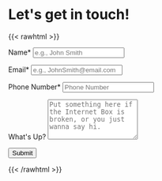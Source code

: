 # Let's get in touch!

{{< rawhtml >}}

<form action="https://docs.google.com/forms/d/e/1FAIpQLSdGJn5M0au_ywQILZzVWWskVgc_VjYVozoHr0I7Vff4SKrCng/formResponse" method="post" target="hidden_iframe" onsubmit="submitted=true">
  <label>Name*</label>
        <input type="text" placeholder="e.g., John Smith" class="form-input" name="entry.384283789" required>

  <label>Email*</label>
        <input type="email" placeholder="e.g., JohnSmith@email.com" class="form-input" name="entry.221041056" required>

   <label>Phone Number*</label>
        <input type="text" placeholder="Phone Number" class="form-input" name="entry.1860059177" required>

   <label>What's Up?</label>
        <textarea rows="5" placeholder="Put something here if the Internet Box is broken, or you just wanna say hi." class="form-input" name="entry.932628819" ></textarea>

   <button type="submit">Submit</button>
</form>

<link rel="stylesheet" href="/static/CSS/form.css">
{{< /rawhtml >}}
